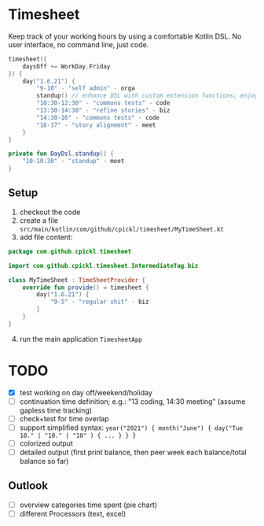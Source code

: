 # Timesheet

Keep track of your working hours by using a comfortable Kotlin DSL. No user interface, no command line, just code.

```kotlin
timesheet({
    daysOff += WorkDay.Friday
}) {
    day("1.6.21") {
        "9-10" - "self admin" - orga
        standup() // enhance DSL with custom extension functions; enjoy the full power of code!
        "10:30-12:30" - "commons tests" - code
        "13:30-14:30" - "refine stories" - biz
        "14:30-16" - "commons tests" - code
        "16-17" - "story alignment" - meet
    }
}

private fun DayDsl.standup() {
    "10-10:30" - "standup" - meet
}
```

## Setup

1. checkout the code
1. create a file `src/main/kotlin/com/github/cpickl/timesheet/MyTimeSheet.kt`
1. add file content:

```kotlin
package com.github.cpickl.timesheet

import com.github.cpickl.timesheet.IntermediateTag.biz

class MyTimeSheet : TimeSheetProvider {
    override fun provide() = timesheet {
        day("1.6.21") {
            "9-5" - "regular shit" - biz
        }
    }
}
```

4. run the main application `TimesheetApp`

# TODO

* [x] test working on day off/weekend/holiday
* [ ] continuation time definition; e.g.: "13 coding, 14:30 meeting" (assume gapless time tracking)
* [ ] check+test for time overlap
* [ ] support simplified syntax: `year("2021") { month("June") { day("Tue 10." | "10." | "10" ) { ... } } }`
* [ ] colorized output
* [ ] detailed output (first print balance, then peer week each balance/total balance so far)

## Outlook

* [ ] overview categories time spent (pie chart)
* [ ] different Processors (text, excel)
